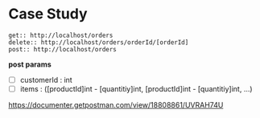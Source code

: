 # Case Study
    
    get:: http://localhost/orders
    delete:: http://localhost/orders/orderId/[orderId] 
    post:: http://localhost/orders
**post params**
 - [ ] customerId : int
 - [ ] items : ([productId]int - [quantitiy]int, [productId]int - [quantitiy]int, ...)

https://documenter.getpostman.com/view/18808861/UVRAH74U
